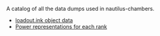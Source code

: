 A catalog of all the data dumps used in nautilus-chambers.

- [loadout.ink object data](loadout-ink)
- [Power representations for each rank](rank-powers)